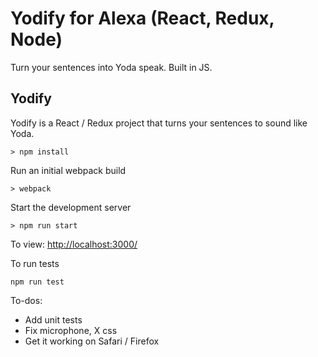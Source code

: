 # Yodify for Alexa (React, Redux, Node)

Turn your sentences into Yoda speak. Built in JS.

## Yodify

Yodify is a React / Redux project that turns your sentences to sound like Yoda.

```
> npm install
```

Run an initial webpack build
```
> webpack
```

Start the development server
```
> npm run start
```

To view: [http://localhost:3000/](http://localhost:3000/)

To run tests
```
npm run test

```

To-dos:
- Add unit tests
- Fix microphone, X css
- Get it working on Safari / Firefox